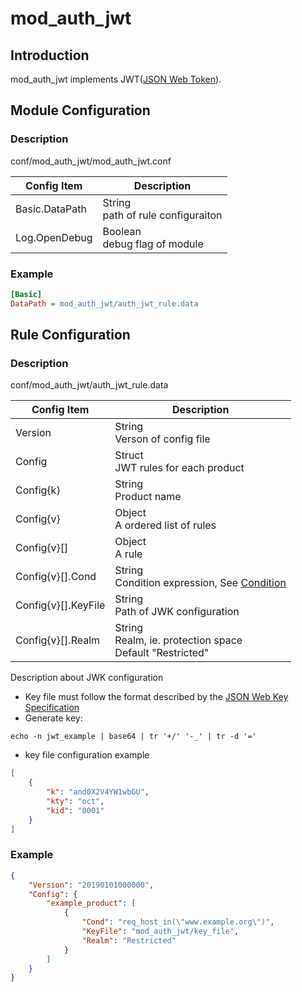 # mod_auth_jwt

## Introduction 

mod_auth_jwt implements JWT([JSON Web Token](https://tools.ietf.org/html/rfc7519)).

## Module Configuration

### Description
conf/mod_auth_jwt/mod_auth_jwt.conf

| Config Item | Description                             |
| ----------- | --------------------------------------- |
| Basic.DataPath | String<br>path of rule configuraiton |
| Log.OpenDebug | Boolean<br>debug flag of module |

### Example

```ini
[Basic]
DataPath = mod_auth_jwt/auth_jwt_rule.data
```

## Rule Configuration

### Description
conf/mod_auth_jwt/auth_jwt_rule.data

| Config Item | Description                                                  |
| ----------- | ------------------------------------------------------------ |
| Version     | String<br>Verson of config file |
| Config      | Struct<br>JWT rules for each product |
| Config{k}   | String<br>Product name |
| Config{v}   | Object<br>A ordered list of rules |
| Config{v}[] | Object<br>A rule |
| Config{v}[].Cond | String<br>Condition expression, See [Condition](../../condition/condition_grammar.md) |
| Config{v}[].KeyFile | String<br>Path of JWK configuration |
| Config{v}[].Realm | String<br>Realm, ie. protection space<br>Default "Restricted" |

Description about JWK configuration
* Key file must follow the format described by the [JSON Web Key Specification](https://tools.ietf.org/html/rfc7517)
* Generate key:
```
echo -n jwt_example | base64 | tr '+/' '-_' | tr -d '='
```

* key file configuration example
```json
[
    {
        "k": "and0X2V4YW1wbGU",
        "kty": "oct",
        "kid": "0001"
    }
]
```

### Example

```json
{
    "Version": "20190101000000",
    "Config": {
        "example_product": [
            {
                "Cond": "req_host_in(\"www.example.org\")",
                "KeyFile": "mod_auth_jwt/key_file",
                "Realm": "Restricted"
            }
        ]
    }
}
```